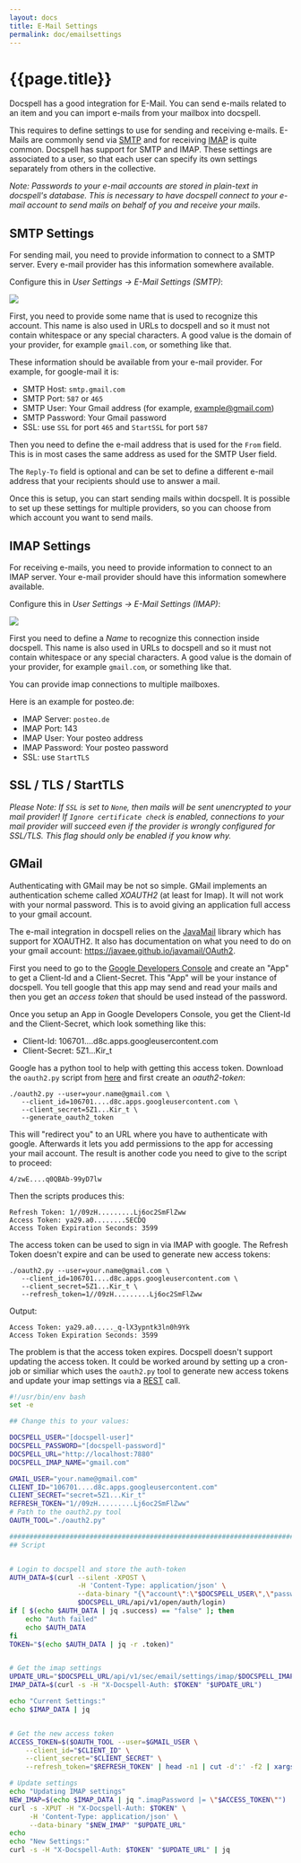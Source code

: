 ```yaml
---
layout: docs
title: E-Mail Settings
permalink: doc/emailsettings
---
```


# {{page.title}}

Docspell has a good integration for E-Mail. You can send e-mails
related to an item and you can import e-mails from your mailbox into
docspell.

This requires to define settings to use for sending and receiving
e-mails. E-Mails are commonly send via
[SMTP](https://en.wikipedia.org/wiki/Simple_Mail_Transfer_Protocol)
and for receiving
[IMAP](https://en.wikipedia.org/wiki/Internet_Message_Access_Protocol)
is quite common. Docspell has support for SMTP and IMAP. These
settings are associated to a user, so that each user can specify its
own settings separately from others in the collective.

*Note: Passwords to your e-mail accounts are stored in plain-text in
docspell's database. This is necessary to have docspell connect to
your e-mail account to send mails on behalf of you and receive your
mails.*


## SMTP Settings

For sending mail, you need to provide information to connect to a SMTP
server. Every e-mail provider has this information somewhere
available.

Configure this in *User Settings -> E-Mail Settings (SMTP)*:

<div class="thumbnail">
  <img src="../img/mail-settings-1.png">
</div>

First, you need to provide some name that is used to recognize this
account. This name is also used in URLs to docspell and so it must not
contain whitespace or any special characters. A good value is the
domain of your provider, for example `gmail.com`, or something like
that.

These information should be available from your e-mail provider. For
example, for google-mail it is:

- SMTP Host: `smtp.gmail.com`
- SMTP Port: `587` or `465`
- SMTP User: Your Gmail address (for example, example@gmail.com)
- SMTP Password: Your Gmail password
- SSL: use `SSL` for port `465` and `StartSSL` for port `587`

Then you need to define the e-mail address that is used for the `From`
field. This is in most cases the same address as used for the SMTP
User field.

The `Reply-To` field is optional and can be set to define a different
e-mail address that your recipients should use to answer a mail.

Once this is setup, you can start sending mails within docspell. It is
possible to set up these settings for multiple providers, so you can
choose from which account you want to send mails.


## IMAP Settings

For receiving e-mails, you need to provide information to connect to
an IMAP server. Your e-mail provider should have this information
somewhere available.

Configure this in *User Settings -> E-Mail Settings (IMAP)*:

<div class="thumbnail">
  <img src="../img/mail-settings-2.png">
</div>

First you need to define a *Name* to recognize this connection inside
docspell. This name is also used in URLs to docspell and so it must
not contain whitespace or any special characters. A good value is the
domain of your provider, for example `gmail.com`, or something like
that.

You can provide imap connections to multiple mailboxes.

Here is an example for posteo.de:

- IMAP Server: `posteo.de`
- IMAP Port: 143
- IMAP User: Your posteo address
- IMAP Password: Your posteo password
- SSL: use `StartTLS`


## SSL / TLS / StartTLS

*Please Note: If `SSL` is set to `None`, then mails will be sent
unencrypted to your mail provider! If `Ignore certificate check` is
enabled, connections to your mail provider will succeed even if the
provider is wrongly configured for SSL/TLS. This flag should only be
enabled if you know why.*


## GMail

Authenticating with GMail may be not so simple. GMail implements an
authentication scheme called *XOAUTH2* (at least for Imap). It will
not work with your normal password. This is to avoid giving an
application full access to your gmail account.

The e-mail integration in docspell relies on the
[JavaMail](https://javaee.github.io/javamail) library which has
support for XOAUTH2. It also has documentation on what you need to do
on your gmail account: <https://javaee.github.io/javamail/OAuth2>.

First you need to go to the [Google Developers
Console](https://console.developers.google.com) and create an "App" to
get a Client-Id and a Client-Secret. This "App" will be your instance
of docspell. You tell google that this app may send and read your
mails and then you get an *access token* that should be used instead
of the password.

Once you setup an App in Google Developers Console, you get the
Client-Id and the Client-Secret, which look something like this:

- Client-Id: 106701....d8c.apps.googleusercontent.com
- Client-Secret: 5Z1...Kir_t

Google has a python tool to help with getting this access token.
Download the `oauth2.py` script from
[here](https://github.com/google/gmail-oauth2-tools) and first create
an *oauth2-token*:

``` shell
./oauth2.py --user=your.name@gmail.com \
   --client_id=106701....d8c.apps.googleusercontent.com \
   --client_secret=5Z1...Kir_t \
   --generate_oauth2_token
```

This will "redirect you" to an URL where you have to authenticate with
google. Afterwards it lets you add permissions to the app for
accessing your mail account. The result is another code you need to
give to the script to proceed:

```
4/zwE....q0QBAb-99yD7lw
```

Then the scripts produces this:

```
Refresh Token: 1//09zH.........Lj6oc2SmFlZww
Access Token: ya29.a0........SECDQ
Access Token Expiration Seconds: 3599
```

The access token can be used to sign in via IMAP with google. The
Refresh Token doesn't expire and can be used to generate new access
tokens:

```
./oauth2.py --user=your.name@gmail.com \
   --client_id=106701....d8c.apps.googleusercontent.com \
   --client_secret=5Z1...Kir_t \
   --refresh_token=1//09zH.........Lj6oc2SmFlZww
```

Output:
```
Access Token: ya29.a0....._q-lX3ypntk3ln0h9Yk
Access Token Expiration Seconds: 3599
```

The problem is that the access token expires. Docspell doesn't support
updating the access token. It could be worked around by setting up a
cron-job or similiar which uses the `oauth2.py` tool to generate new
access tokens and update your imap settings via a [REST](../api) call.

``` bash
#!/usr/bin/env bash
set -e

## Change this to your values:

DOCSPELL_USER="[docspell-user]"
DOCSPELL_PASSWORD="[docspell-password]"
DOCSPELL_URL="http://localhost:7880"
DOCSPELL_IMAP_NAME="gmail.com"

GMAIL_USER="your.name@gmail.com"
CLIENT_ID="106701....d8c.apps.googleusercontent.com"
CLIENT_SECRET="secret=5Z1...Kir_t"
REFRESH_TOKEN="1//09zH.........Lj6oc2SmFlZww"
# Path to the oauth2.py tool
OAUTH_TOOL="./oauth2.py"

##############################################################################
## Script


# Login to docspell and store the auth-token
AUTH_DATA=$(curl --silent -XPOST \
                 -H 'Content-Type: application/json' \
                 --data-binary "{\"account\":\"$DOCSPELL_USER\",\"password\":\"$DOCSPELL_PASSWORD\"}" \
                 $DOCSPELL_URL/api/v1/open/auth/login)
if [ $(echo $AUTH_DATA | jq .success) == "false" ]; then
    echo "Auth failed"
    echo $AUTH_DATA
fi
TOKEN="$(echo $AUTH_DATA | jq -r .token)"


# Get the imap settings
UPDATE_URL="$DOCSPELL_URL/api/v1/sec/email/settings/imap/$DOCSPELL_IMAP_NAME"
IMAP_DATA=$(curl -s -H "X-Docspell-Auth: $TOKEN" "$UPDATE_URL")

echo "Current Settings:"
echo $IMAP_DATA | jq


# Get the new access token
ACCESS_TOKEN=$($OAUTH_TOOL --user=$GMAIL_USER \
    --client_id="$CLIENT_ID" \
    --client_secret="$CLIENT_SECRET" \
    --refresh_token="$REFRESH_TOKEN" | head -n1 | cut -d':' -f2 | xargs)

# Update settings
echo "Updating IMAP settings"
NEW_IMAP=$(echo $IMAP_DATA | jq ".imapPassword |= \"$ACCESS_TOKEN\"")
curl -s -XPUT -H "X-Docspell-Auth: $TOKEN" \
     -H 'Content-Type: application/json' \
     --data-binary "$NEW_IMAP" "$UPDATE_URL"
echo
echo "New Settings:"
curl -s -H "X-Docspell-Auth: $TOKEN" "$UPDATE_URL" | jq
```
